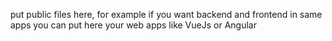 put public files here, for example if you want backend and frontend in same apps
you can put here your web apps like VueJs or Angular
